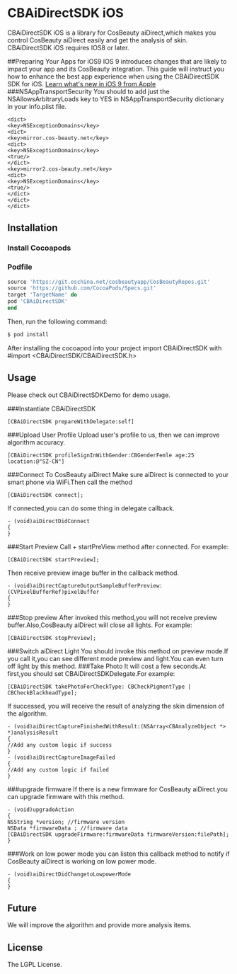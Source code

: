 # CBAiDirectSDK iOS
CBAiDirectSDK iOS is a library for CosBeauty aiDirect,which makes you control CosBeauty aiDirect easily and get the analysis of skin.
CBAiDirectSDK iOS requires IOS8 or later.

##Preparing Your Apps for iOS9
IOS 9 introduces changes that are likely to impact your app and its CosBeauty integration. This guide will instruct you how to enhance the best app experience when using the CBAiDirectSDK SDK for iOS. 
[
 Learn what's new in iOS 9 from Apple](https://developer.apple.com/library/ios/releasenotes/General/WhatsNewIniOS/Articles/iOS9.html)
###NSAppTransportSecurity
You should to add just the NSAllowsArbitraryLoads key to YES in NSAppTransportSecurity dictionary in your info.plist file.
```
<dict>
<key>NSExceptionDomains</key>
<dict>
<key>mirror.cos-beauty.net</key>
<dict>
<key>NSExceptionDomains</key>
<true/>
</dict>
<key>mirror2.cos-beauty.net</key>
<dict>
<key>NSExceptionDomains</key>
<true/>
</dict>
</dict>
</dict>

```
## Installation
### Install Cocoapods
### Podfile

```ruby
source 'https://git.oschina.net/cosbeautyapp/CosBeautyRepos.git'
source 'https://github.com/CocoaPods/Specs.git'
target 'TargetName' do
pod 'CBAiDirectSDK'
end
```
Then, run the following command:

```bash
$ pod install
```

After installing the cocoapod into your project import CBAiDirectSDK with #import <CBAiDirectSDK/CBAiDirectSDK.h>

## Usage

Please check out CBAiDirectSDKDemo for demo usage. 

###Instantiate CBAiDirectSDK
```
[CBAiDirectSDK prepareWithDelegate:self]
```
###Upload User Profile
Upload user's profile to us, then we can improve algorithm accuracy.
```
[CBAiDirectSDK profileSignInWithGender:CBGenderFemle age:25 location:@"SZ-CN"]
```
###Connect To CosBeauty aiDirect
Make sure aiDirect is connected to your smart phone via WiFi.Then call the method
```
[CBAiDirectSDK connect];
```
If connected,you can do some thing in delegate callback.
```
- (void)aiDirectDidConnect
{
}
```
###Start Preview
Call + startPreView method after connected. For example:
```
[CBAiDirectSDK startPreview];
```
Then receive preview image buffer in the callback method.
```
- (void)aiDirectCaptureOutputSampleBufferPreview:(CVPixelBufferRef)pixelBuffer
{
}
```
###Stop preview
After invoked this method,you will not receive preview buffer.Also,CosBeauty aiDirect will close all  lights. For example:
```
[CBAiDirectSDK stopPreview];
```
###Switch aiDirect Light
You should invoke this method on preview mode.If you call it,you can see different mode preview and light.You can even turn off light by this method.
###Take Photo
It will cost a few seconds.At first,you should set CBAiDirectSDKDelegate.For example:
```
[CBAiDirectSDK takePhotoForCheckType: CBCheckPigmentType | CBCheckBlackheadType];
```
If successed, you will receive the result of analyzing the skin dimension of the algorithm. 
```
- (void)aiDirectCaptureFinishedWithResult:(NSArray<CBAnalyzeObject *> *)analysisResult
{
//Add any custom logic if success 
}
- (void)aiDirectCaptureImageFailed
{
//Add any custom logic if failed
}
```
###upgrade firmware
If there is a new firmware for CosBeauty aiDirect.you can upgrade firmware with this method.
```
- (void)upgradeAction
{
NSString *version; //firmware version
NSData *firmwareData ; //firmware data
[CBAiDirectSDK upgradeFirmware:firmwareData firmwareVersion:filePath];
}
```
###Work on low power mode
you can listen this callback method to notify if CosBeauty aiDirect is working on low power mode.
```
- (void)aiDirectDidChangetoLowpowerMode
{
}
```
## Future
We will improve the algorithm and provide more analysis items.

## License

The LGPL License.
